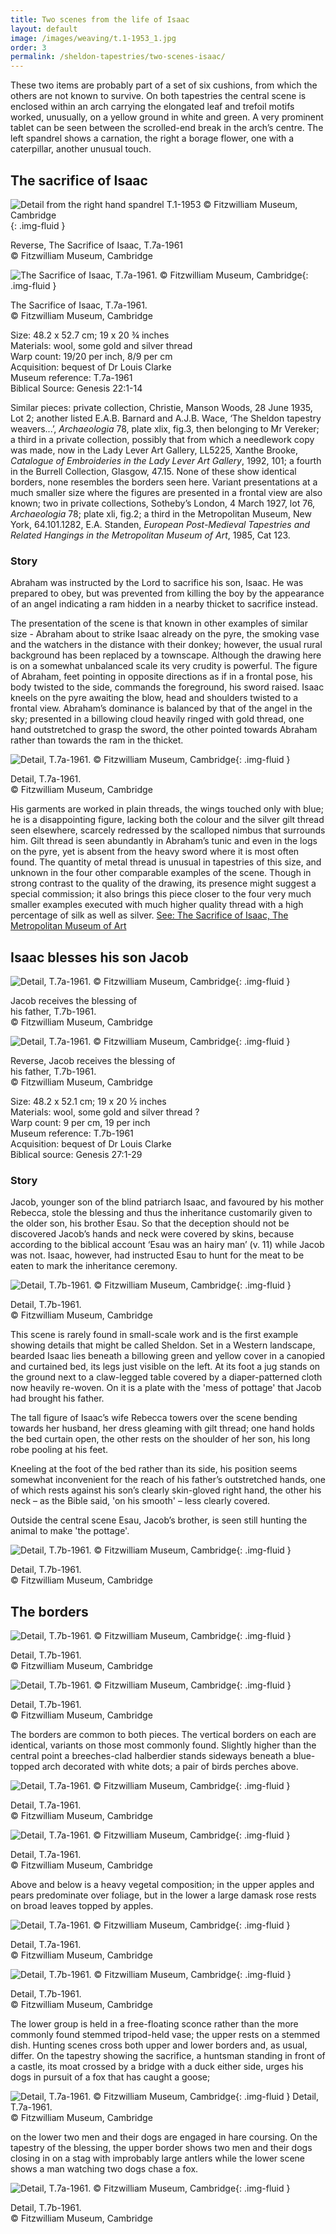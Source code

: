 ```yaml
---
title: Two scenes from the life of Isaac
layout: default
image: /images/weaving/t.1-1953_1.jpg
order: 3
permalink: /sheldon-tapestries/two-scenes-isaac/
---
```



These two items are probably part of a set of six cushions, from which the others are not known to survive. On both tapestries the central scene is enclosed within an arch carrying the elongated leaf and trefoil motifs worked, unusually, on a yellow ground in white and green. A very prominent tablet can be seen between the scrolled-end break in the arch’s centre. The left spandrel shows a carnation, the right a borage flower, one with a caterpillar, another unusual touch.

The sacrifice of Isaac
----------------------

![ Detail from the right hand spandrel T.1-1953 © Fitzwilliam Museum, Cambridge ](/images/weaving/t.7a-1961_14.jpg){: .img-fluid }

Reverse, The Sacrifice of Isaac, T.7a-1961  
© Fitzwilliam Museum, Cambridge

![The Sacrifice of Isaac, T.7a-1961. <br/>© Fitzwilliam Museum, Cambridge](/images/weaving/t.7a-1961_1.jpg){: .img-fluid }

The Sacrifice of Isaac, T.7a-1961.  
© Fitzwilliam Museum, Cambridge



Size: 48.2 x 52.7 cm; 19 x 20 ¾ inches  
Materials: wool, some gold and silver thread  
Warp count: 19/20 per inch, 8/9 per cm  
Acquisition: bequest of Dr Louis Clarke  
Museum reference: T.7a-1961  
Biblical Source: Genesis 22:1-14

Similar pieces: private collection, Christie, Manson Woods, 28 June 1935, Lot 2; another listed E.A.B. Barnard and A.J.B. Wace, ‘The Sheldon tapestry weavers...’, _Archaeologia_ 78, plate xlix, fig.3, then belonging to Mr Vereker; a third in a private collection, possibly that from which a needlework copy was made, now in the Lady Lever Art Gallery, LL5225, Xanthe Brooke, _Catalogue of Embroideries in the Lady Lever Art Gallery_, 1992, 101; a fourth in the Burrell Collection, Glasgow, 47.15. None of these show identical borders, none resembles the borders seen here. Variant presentations at a much smaller size where the figures are presented in a frontal view are also known; two in private collections, Sotheby’s London, 4 March 1927, lot 76, _Archaeologia_ 78; plate xli, fig.2; a third in the Metropolitan Museum, New York, 64.101.1282, E.A. Standen, _European Post-Medieval Tapestries and Related Hangings in the Metropolitan Museum of Art_, 1985, Cat 123.

### Story

Abraham was instructed by the Lord to sacrifice his son, Isaac. He was prepared to obey, but was prevented from killing the boy by the appearance of an angel indicating a ram hidden in a nearby thicket to sacrifice instead.

The presentation of the scene is that known in other examples of similar size - Abraham about to strike Isaac already on the pyre, the smoking vase and the watchers in the distance with their donkey; however, the usual rural background has been replaced by a townscape. Although the drawing here is on a somewhat unbalanced scale its very crudity is powerful. The figure of Abraham, feet pointing in opposite directions as if in a frontal pose, his body twisted to the side, commands the foreground, his sword raised. Isaac kneels on the pyre awaiting the blow, head and shoulders twisted to a frontal view. Abraham’s dominance is balanced by that of the angel in the sky; presented in a billowing cloud heavily ringed with gold thread, one hand outstretched to grasp the sword, the other pointed towards Abraham rather than towards the ram in the thicket.

![Detail, T.7a-1961. © Fitzwilliam Museum, Cambridge](/images/weaving/t.7a-1961_2.jpg){: .img-fluid }

Detail, T.7a-1961.  
© Fitzwilliam Museum, Cambridge

His garments are worked in plain threads, the wings touched only with blue; he is a disappointing figure, lacking both the colour and the silver gilt thread seen elsewhere, scarcely redressed by the scalloped nimbus that surrounds him. Gilt thread is seen abundantly in Abraham’s tunic and even in the logs on the pyre, yet is absent from the heavy sword where it is most often found. The quantity of metal thread is unusual in tapestries of this size, and unknown in the four other comparable examples of the scene. Though in strong contrast to the quality of the drawing, its presence might suggest a special commission; it also brings this piece closer to the four very much smaller examples executed with much higher quality thread with a high percentage of silk as well as silver. [See: The Sacrifice of Isaac, The Metropolitan Museum of Art](http://metmuseum.org/Collections/search-the-collections/120046676)

Isaac blesses his son Jacob
---------------------------

![Detail, T.7a-1961. © Fitzwilliam Museum, Cambridge](/images/weaving/t.7b-1961_1.jpg){: .img-fluid }

Jacob receives the blessing of  
his father, T.7b-1961.  
© Fitzwilliam Museum, Cambridge

![Detail, T.7a-1961. © Fitzwilliam Museum, Cambridge](/images/weaving/t.7b-1961_13.jpg){: .img-fluid }

Reverse, Jacob receives the blessing of  
his father, T.7b-1961.  
© Fitzwilliam Museum, Cambridge



Size: 48.2 x 52.1 cm; 19 x 20 ½ inches  
Materials: wool, some gold and silver thread ?  
Warp count: 9 per cm, 19 per inch  
Museum reference: T.7b-1961  
Acquisition: bequest of Dr Louis Clarke  
Biblical source: Genesis 27:1-29

### Story

Jacob, younger son of the blind patriarch Isaac, and favoured by his mother Rebecca, stole the blessing and thus the inheritance customarily given to the older son, his brother Esau. So that the deception should not be discovered Jacob’s hands and neck were covered by skins, because according to the biblical account ‘Esau was an hairy man’ (v. 11) while Jacob was not. Isaac, however, had instructed Esau to hunt for the meat to be eaten to mark the inheritance ceremony.

![Detail, T.7b-1961. © Fitzwilliam Museum, Cambridge](/images/weaving/t.7b-1961_2.jpg){: .img-fluid }

Detail, T.7b-1961.  
© Fitzwilliam Museum, Cambridge

This scene is rarely found in small-scale work and is the first example showing details that might be called Sheldon. Set in a Western landscape, bearded Isaac lies beneath a billowing green and yellow cover in a canopied and curtained bed, its legs just visible on the left. At its foot a jug stands on the ground next to a claw-legged table covered by a diaper-patterned cloth now heavily re-woven. On it is a plate with the 'mess of pottage' that Jacob had brought his father.

The tall figure of Isaac’s wife Rebecca towers over the scene bending towards her husband, her dress gleaming with gilt thread; one hand holds the bed curtain open, the other rests on the shoulder of her son, his long robe pooling at his feet.

Kneeling at the foot of the bed rather than its side, his position seems somewhat inconvenient for the reach of his father’s outstretched hands, one of which rests against his son’s clearly skin-gloved right hand, the other his neck – as the Bible said, 'on his smooth' – less clearly covered.

Outside the central scene Esau, Jacob’s brother, is seen still hunting the animal to make 'the pottage'.

![Detail, T.7b-1961. © Fitzwilliam Museum, Cambridge](/images/weaving/t.7b-1961_4.jpg){: .img-fluid }

Detail, T.7b-1961.  
© Fitzwilliam Museum, Cambridge



The borders
-----------

![Detail, T.7b-1961. © Fitzwilliam Museum, Cambridge](/images/weaving/t.7b-1961_15.jpg){: .img-fluid }

Detail, T.7b-1961.  
© Fitzwilliam Museum, Cambridge



![Detail, T.7b-1961. © Fitzwilliam Museum, Cambridge](/images/weaving/t.7b-1961_14.jpg){: .img-fluid }

Detail, T.7b-1961.  
© Fitzwilliam Museum, Cambridge

The borders are common to both pieces. The vertical borders on each are identical, variants on those most commonly found. Slightly higher than the central point a breeches-clad halberdier stands sideways beneath a blue-topped arch decorated with white dots; a pair of birds perches above.  

![Detail, T.7a-1961. © Fitzwilliam Museum, Cambridge](/images/weaving/t.7a-1961_8.jpg){: .img-fluid }

Detail, T.7a-1961.  
© Fitzwilliam Museum, Cambridge

![Detail, T.7a-1961. © Fitzwilliam Museum, Cambridge](/images/weaving/t.7a-1961_11.jpg){: .img-fluid }

Detail, T.7a-1961.  
© Fitzwilliam Museum, Cambridge



Above and below is a heavy vegetal composition; in the upper apples and pears predominate over foliage, but in the lower a large damask rose rests on broad leaves topped by apples.  

![Detail, T.7a-1961. © Fitzwilliam Museum, Cambridge](/images/weaving/t.7a-1961_12.jpg){: .img-fluid }

Detail, T.7a-1961.  
© Fitzwilliam Museum, Cambridge

![Detail, T.7b-1961. © Fitzwilliam Museum, Cambridge](/images/weaving/t.7b-1961_12.jpg){: .img-fluid }

Detail, T.7b-1961.  
© Fitzwilliam Museum, Cambridge

The lower group is held in a free-floating sconce rather than the more commonly found stemmed tripod-held vase; the upper rests on a stemmed dish. Hunting scenes cross both upper and lower borders and, as usual, differ. On the tapestry showing the sacrifice, a huntsman standing in front of a castle, its moat crossed by a bridge with a duck either side, urges his dogs in pursuit of a fox that has caught a goose;

![Detail, T.7a-1961. © Fitzwilliam Museum, Cambridge](/images/weaving/t.7a-1961_5.jpg){: .img-fluid }
Detail, T.7a-1961.  
© Fitzwilliam Museum, Cambridge

on the lower two men and their dogs are engaged in hare coursing. On the tapestry of the blessing, the upper border shows two men and their dogs closing in on a stag with improbably large antlers while the lower scene shows a man watching two dogs chase a fox.

![Detail, T.7a-1961. © Fitzwilliam Museum, Cambridge](/images/weaving/t.7b-1961_15.jpg){: .img-fluid }

Detail, T.7b-1961.  
© Fitzwilliam Museum, Cambridge
